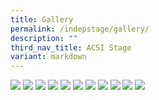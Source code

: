 ```yaml
---
title: Gallery
permalink: /indepstage/gallery/
description: ""
third_nav_title: ACSI Stage
variant: markdown
---
```

![](/images/ACSI%20Stage/Picture2.jpg)
![](/images/ACSI%20Stage/Picture3.jpg)
![](/images/ACSI%20Stage/Picture4.jpg)
![](/images/ACSI%20Stage/Picture5.jpg)
![](/images/ACSI%20Stage/Picture6.jpg)
![](/images/ACSI%20Stage/Picture7.jpg)
![](/images/ACSI%20Stage/Picture8.jpg)
![](/images/ACSI%20Stage/Picture9.jpg)
![](/images/ACSI%20Stage/Picture10.jpg)
![](/images/ACSI%20Stage/Picture11.jpg)
![](/images/ACSI%20Stage/Picture12.jpg)